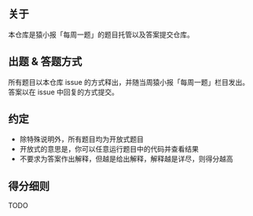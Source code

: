## 关于

本仓库是猿小报「每周一题」的题目托管以及答案提交仓库。

## 出题 & 答题方式

所有题目以本仓库 issue 的方式释出，并随当周猿小报「每周一题」栏目发出。答案以在 issue 中回复的方式提交。

## 约定

* 除特殊说明外，所有题目均为开放式题目
* 开放式的意思是，你可以任意运行题目中的代码并查看结果
* 不要求为答案作出解释，但越是给出解释，解释越是详尽，则得分越高


## 得分细则

TODO